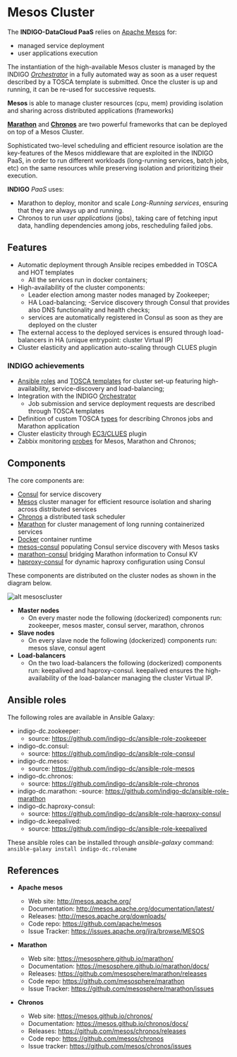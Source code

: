 # Mesos Cluster 

The **INDIGO-DataCloud PaaS** relies on [Apache Mesos](http://mesos.apache.org/) for:
- managed service deployment 
- user applications execution

The instantiation of the high-available Mesos cluster is managed by the INDIGO *[Orchestrator](https://www.gitbook.com/book/indigo-dc/orchestrator/details)* in a fully automated way as soon as a user request described by a TOSCA template is submitted. Once the cluster is up and running, it can be re-used for successive requests.

**Mesos** is able to manage cluster resources (cpu, mem) providing isolation and sharing across distributed applications (frameworks)

**[Marathon](https://mesosphere.github.io/marathon/)** and **[Chronos](https://mesos.github.io/chronos/)** are two powerful frameworks that can be deployed on top of a Mesos Cluster.

Sophisticated two-level scheduling and efficient resource isolation are the key-features of the Mesos middleware that are exploited in the INDIGO PaaS, in order to run different workloads (long-running services, batch jobs, etc) on the same resources while preserving isolation and prioritizing their execution.

**INDIGO** *PaaS* uses:
- Marathon to deploy, monitor and scale *Long-Running services*, ensuring that they are always up and running.
- Chronos to run *user applications* (jobs), taking care of fetching input data, handling dependencies among jobs, rescheduling failed jobs.


## Features

- Automatic deployment through Ansible recipes embedded in TOSCA and HOT templates
  - All the services run in docker containers;
- High-availability of the cluster components: 
  - Leader election among master nodes managed by Zookeeper; 
  - HA Load-balancing;
-Service discovery through Consul that provides also DNS functionality and health checks; 
  - services are automatically registered in Consul as soon as they are deployed on the cluster
- The external access to the deployed services is ensured through load-balancers in HA (unique entrypoint: cluster Virtual IP)
- Cluster elasticity and application auto-scaling through CLUES plugin 

### INDIGO achievements
- [Ansible roles](#ansible-roles) and [TOSCA templates](https://github.com/indigo-dc/tosca-templates/blob/master/mesos_cluster.yaml) for cluster set-up featuring high-availability, service-discovery and load-balancing; 
- Integration with the INDIGO [Orchestrator](https://www.gitbook.com/book/indigo-dc/orchestrator/details) 
  - Job submission and service deployment requests are described through TOSCA templates
- Definition of custom TOSCA [types](https://github.com/indigo-dc/tosca-types/blob/master/custom_types.yaml#L506) for describing Chronos jobs and Marathon application  
- Cluster elasticity through [EC3/CLUES](https://github.com/indigo-dc/clues-indigo) plugin
- Zabbix monitoring [probes](https://github.com/indigo-dc/Monitoring) for Mesos, Marathon and Chronos;


## Components

The core components are:

- [Consul](http://consul.io) for service discovery
- [Mesos](http://mesos.apache.org) cluster manager for efficient resource isolation and sharing across distributed services
- [Chronos](https://mesos.github.io/chronos/) a distributed task scheduler
- [Marathon](https://mesosphere.github.io/marathon) for cluster management of long running containerized services
- [Docker](http://docker.io) container runtime
- [mesos-consul](https://github.com/CiscoCloud/mesos-consul) populating Consul service discovery with Mesos tasks
- [marathon-consul](https://github.com/CiscoCloud/marathon-consul) bridging Marathon information to Consul KV
- [haproxy-consul](https://github.com/CiscoCloud/haproxy-consul) for dynamic haproxy configuration using Consul

These components are distributed on the cluster nodes as shown in the diagram below.

![alt mesoscluster](mesos-cluster-ha.png "INDIGO Mesos cluster architecture")

- **Master nodes** 
  - On every master node the following (dockerized) components run: zookeeper, mesos master, consul server, marathon, chronos   
- **Slave nodes**
  - On every slave node the following (dockerized) components run: mesos slave, consul agent
- **Load-balancers**
  - On the two load-balancers the following (dockerized) components run: keepalived and haproxy-consul. keepalived ensures the high-availability of the load-balancer managing the cluster Virtual IP.



## Ansible roles

The following roles are available in Ansible Galaxy:

- indigo-dc.zookeeper: 
  - source: https://github.com/indigo-dc/ansible-role-zookeeper
- indigo-dc.consul:
  - source: https://github.com/indigo-dc/ansible-role-consul
- indigo-dc.mesos:
  - source: https://github.com/indigo-dc/ansible-role-mesos
- indigo-dc.chronos:
  - source: https://github.com/indigo-dc/ansible-role-chronos
- indigo-dc.marathon:
  -source: https://github.com/indigo-dc/ansible-role-marathon
- indigo-dc.haproxy-consul:
  - source: https://github.com/indigo-dc/ansible-role-haproxy-consul
- indigo-dc.keepalived:
  - source: https://github.com/indigo-dc/ansible-role-keepalived

These ansible roles can be installed through *ansible-galaxy* command: `ansible-galaxy install indigo-dc.rolename`

## References
- **Apache mesos** 
  - Web site: http://mesos.apache.org/
  - Documentation: http://mesos.apache.org/documentation/latest/
  - Releases: http://mesos.apache.org/downloads/
  - Code repo: https://github.com/apache/mesos
  - Issue Tracker: https://issues.apache.org/jira/browse/MESOS

- **Marathon**
  - Web site: https://mesosphere.github.io/marathon/
  - Documentation: https://mesosphere.github.io/marathon/docs/
  - Releases: https://github.com/mesosphere/marathon/releases
  - Code repo: https://github.com/mesosphere/marathon
  - Issue Tracker: https://github.com/mesosphere/marathon/issues	

- **Chronos**
  - Web site: https://mesos.github.io/chronos/
  - Documentation: https://mesos.github.io/chronos/docs/
  - Releases: https://github.com/mesos/chronos/releases
  - Code repo: https://github.com/mesos/chronos
  - Issue tracker: https://github.com/mesos/chronos/issues

